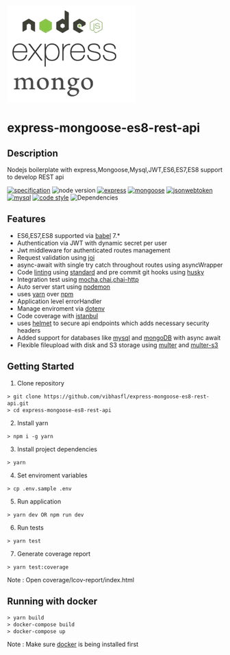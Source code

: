 <img src="logo.png" />

# express-mongoose-es8-rest-api

## Description
Nodejs boilerplate with express,Mongoose,Mysql,JWT,ES6,ES7,ES8 support to develop REST api

[![specification](https://img.shields.io/badge/ES8/ECMASCRIPT-2017-yellow.svg)](https://www.ecma-international.org/ecma-262/8.0/index.html)
![node version](https://img.shields.io/badge/node-%3E%3D%208.10.0-brightgreen.svg)
[![express](https://img.shields.io/badge/express-4.x-orange.svg)](https://github.com/expressjs/express)
[![mongoose](https://img.shields.io/badge/mongoose-5.4.12-red.svg)](https://mongoosejs.com/)
[![jsonwebtoken](https://img.shields.io/badge/jsonwebtoken-8.4.0-green.svg)](https://github.com/auth0/node-jsonwebtoken)
[![mysql](https://img.shields.io/badge/mysql-2.16-blue.svg)](https://github.com/mysqljs/mysql)
[![code style](https://img.shields.io/badge/eslint--config--standard-%5E12.0.0-blue.svg)](https://github.com/standard/eslint-config-standard)
![Dependencies](https://img.shields.io/badge/dependencies-up%20to%20date-brightgreen.svg)

## Features
- ES6,ES7,ES8 supported via [babel](https://github.com/babel/babel) 7.*
- Authentication via JWT with dynamic secret per user
- Jwt middleware for authenticated routes management
- Request validation using [joi](https://github.com/hapijs/joi)
- async-await with single try catch throughout routes using asyncWrapper
- Code [linting](http://eslint.org) using [standard](https://github.com/standard/standard) and pre commit git hooks using [husky](https://github.com/typicode/husky)
- Integration test using [mocha](https://github.com/mochajs/mocha),[chai](https://github.com/chaijs/chai),[chai-http](https://github.com/chaijs/chai-http)
- Auto server start using [nodemon](https://github.com/remy/nodemon)
- uses [yarn](https://yarnpkg.com) over [npm](https://www.npmjs.com/)
- Application level errorHandler 
- Manage enviroment via [dotenv](https://github.com/rolodato/dotenv-safe)
- Code coverage with [istanbul](https://github.com/istanbuljs/nyc)
- uses [helmet](https://github.com/helmetjs/helmet) to secure api endpoints which adds necessary security headers
- Added support for databases like [mysql](https://github.com/mysqljs/mysql) and [mongoDB](https://github.com/Automattic/mongoose) with 
async await
- Flexible fileupload with disk and S3 storage using [multer](https://github.com/expressjs/multer) and [multer-s3](https://github.com/badunk/multer-s3)
## Getting Started
1. Clone repository
``` 
> git clone https://github.com/vibhasfl/express-mongoose-es8-rest-api.git 
> cd express-mongoose-es8-rest-api
```
2. Install yarn 
``` 
> npm i -g yarn 
```
3. Install project dependencies
```
> yarn
```
4. Set enviroment variables
```
> cp .env.sample .env
```
5. Run application
``` 
> yarn dev OR npm run dev
```
6. Run tests
```
> yarn test
```
7. Generate coverage report
```
> yarn test:coverage
```
Note : Open coverage/lcov-report/index.html

## Running with docker
```
> yarn build 
> docker-compose build
> docker-compose up
```
Note : Make sure [docker](https://hub.docker.com/) is being installed first





